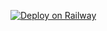 [![Deploy on Railway](https://railway.com/button.svg)](https://railway.app/template/ZqVg5k?referralCode=gKALTQ)
